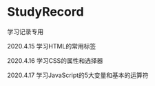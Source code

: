 # StudyRecord
学习记录专用

2020.4.15
学习HTML的常用标签

2020.4.16
学习CSS的属性和选择器

2020.4.17
学习JavaScript的5大变量和基本的运算符
